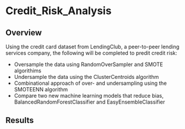# Credit_Risk_Analysis

## Overview

Using the credit card dataset from LendingClub, a peer-to-peer lending services company, the following will be completed to predit credit risk:

  * Oversample the data using RandomOverSampler and SMOTE algorithims
  * Undersample the data using the ClusterCentroids algorithm
  * Combinational approach of over- and undersampling using the SMOTEENN algorithm
  * Compare two new machine learning models that reduce bias, BalancedRandomForestClassifier and EasyEnsembleClassifier

## Results


